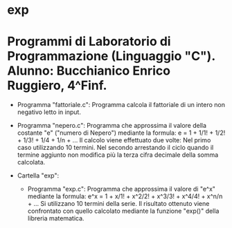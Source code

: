 # exp

# Programmi di Laboratorio di Programmazione (Linguaggio "C"). Alunno: Bucchianico Enrico Ruggiero, 4^Finf.


- Programma "fattoriale.c": Programma calcola il fattoriale di un intero non negativo letto in input.

- Programma "nepero.c": Programma che approssima il valore della costante "e" ("numero di Nepero") mediante la formula:
	     e = 1 + 1/1! + 1/2! + 1/3! + 1/4 + 1/n + ...
		 Il calcolo viene effettuato due volte: Nel primo caso utilizzando 10 termini. Nel secondo arrestando il ciclo quando il termine aggiunto non modifica più la terza cifra 
		 decimale della somma calcolata.

- Cartella "exp":
	- Programma "exp.c": Programma che approssima il valore di "e^x" mediante la formula:
	 	    e^x = 1 + x/1! + x^2/2! + x^3/3! + x^4/4! + x^n/n + ...
			   Si utilizzano 10 termini della serie.
			   Il risultato ottenuto viene confrontato con quello calcolato mediante la funzione "exp()" della libreria matematica.

